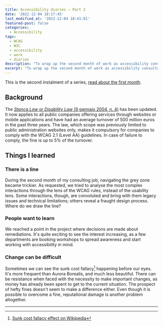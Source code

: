 ```yaml
---
title: Accessibility diaries – Part 2
date: '2022-12-04 18:17:45'
last_modified_at: '2022-12-04 18:41:01'
featured-post: false
categories:
  - Accessibility
tags:
  - WCAG
  - W3C
  - accessibility
  - work
  - diaries
description: "To wrap up the second month of work as accessibility consultant for one of Italy's major banks, I share a few things I learned."
excerpt: "To wrap up the second month of work as accessibility consultant for one of Italy's major banks, I share a few things I learned."
---
```

This is the second instalment of a series, [read about the first month](https://silviamaggidesign.com/accessibility/accessibility-diaries-1/).

## Background
The [_Stanca Law_ or _Disability Law_ (9 gennaio 2004, n. 4)](https://www.agid.gov.it/it/design-servizi/accessibilita "read the law text: beware, it's in Italian") has been updated. It now applies to all public companies offering services through websites or mobile applications and have had an average turnover of 500 million euros in the past three years. The law, which scope was previously limited to public administration websites only, makes it compulsory for companies to comply with the WCAG 2.1 (Level AA) guidelines. In case of failure to comply, the fine is up to 5% of the turnover.

## Things I learned

### There is a line
During the second month of my consulting job, navigating the grey zone became trickier. As requested, we tried to analyse the most complex interactions through the lens of the WCAG rules, instead of the usability lens. Some interactions, though, are convoluted and bring with them legacy issues and technical limitations; others reveal a fraught design process. Where do we draw the line?

### People want to learn
We reached a point in the project where decisions are made about remediations. It's quite exciting to see the interest increasing, as a few departments are booking workshops to spread awareness and start working with accessibility in mind.

### Change can be difficult
Sometimes we can see the sunk cost fallacy[^sunk-cost] happening before our eyes. It's more frequent than Aurora Borealis, and much less beautiful. There can be resistance when faced with the necessity to make important changes, as money has already been spent to get to the current situation. The prospect of hefty fines doesn't seem to make a difference either. Even though it is possible to overcome a fine, reputational damage is another problem altogether.

---
[^sunk-cost]: [Sunk cost fallacy effect on Wikipedia](https://en.wikipedia.org/wiki/Sunk_cost#Fallacy_effect)